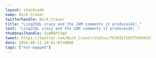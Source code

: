 ```yaml
---
layout: stackcode
name: Nick Craver
twitterhandle: Nick_Craver
title: "Linq2SQL crazy and the 2AM comments it producesâ€¦."
text: "Linq2SQL crazy and the 2AM comments it producesâ€¦."
thumbnailhandle: ScAN5P13qX
tweet: https://twitter.com/Nick_Craver/status/763691710375493633
date: 2016-08-11 14:01:07+0000
tags: ["not-mapped"]
---
```

